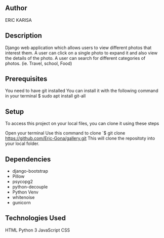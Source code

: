 ## Author
ERIC KARISA

## Description
Django web application which allows users to view different photos that interest them. A user can click on a single photo to expand it and also view the details of the photo. A user can search for different categories of photos. (ie. Travel, school, Food)

## Prerequisites
You need to have git installed You can install it with the following command in your terminal $ sudo apt install git-all

## Setup
To access this project on your local files, you can clone it using these steps

Open your terminal
Use this command to clone `$ git clone https://github.com/Eric-Gona/gallery.git
This will clone the repositoty into your local folder.

## Dependencies
- django-bootstrap
- Pillow
- psycopg2
- python-decouple
- Python Venv
- whitenoise
- gunicorn

## Technologies Used
HTML
Python 3
JavaScript
CSS

